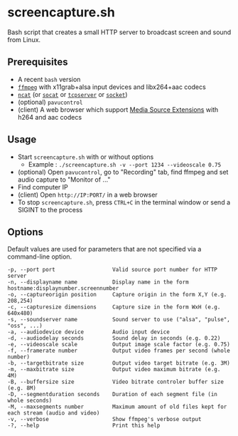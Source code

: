 # screencapture.sh

Bash script that creates a small HTTP server to broadcast screen and sound from Linux.

## Prerequisites

* A recent `bash` version
* [`ffmpeg`](https://ffmpeg.org/about.html) with x11grab+alsa input devices and libx264+aac codecs
* [`ncat`](https://nmap.org/ncat/) (or [`socat`](http://www.dest-unreach.org/socat/) or [`tcpserver`](http://cr.yp.to/ucspi-tcp/tcpserver.html) or [`socket`](http://manpages.ubuntu.com/manpages/trusty/man1/socket.1.html))
* (optional) `pavucontrol`
* (client) A web browser which support [Media Source Extensions](https://w3c.github.io/media-source/) with h264 and aac codecs

## Usage

* Start `screencapture.sh` with or without options
  * Example : `./screencapture.sh -v --port 1234 --videoscale 0.75`
* (optional) Open `pavucontrol`, go to "Recording" tab, find ffmpeg and set audio capture to "Monitor of ..."
* Find computer IP
* (client) Open `http://IP:PORT/` in a web browser
* To stop `screencapture.sh`, press `CTRL+C` in the terminal window or send a SIGINT to the process

## Options

Default values are used for parameters that are not specified via a command-line option.
```
-p, --port port                  Valid source port number for HTTP server
-n, --displayname name           Display name in the form hostname:displaynumber.screennumber
-o, --captureorigin position     Capture origin in the form X,Y (e.g. 208,254)
-c, --capturesize dimensions     Capture size in the form WxH (e.g. 640x480)
-s, --soundserver name           Sound server to use ("alsa", "pulse", "oss", ...)
-a, --audiodevice device         Audio input device
-d, --audiodelay seconds         Sound delay in seconds (e.g. 0.22)
-e, --videoscale scale           Output image scale factor (e.g. 0.75)
-f, --framerate number           Output video frames per second (whole number)
-b, --targetbitrate size         Output video target bitrate (e.g. 3M)
-m, --maxbitrate size            Output video maximum bitrate (e.g. 4M)
-B, --buffersize size            Video bitrate controler buffer size (e.g. 8M)
-D, --segmentduration seconds    Duration of each segment file (in whole seconds)
-M, --maxsegments number         Maximum amount of old files kept for each stream (audio and video)
-v, --verbose                    Show ffmpeg's verbose output
-?, --help                       Print this help
```

